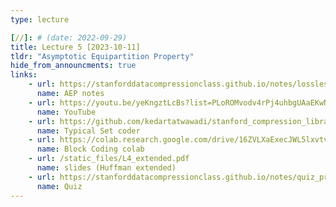 ```yaml
---
type: lecture

[//]: # (date: 2022-09-29)
title: Lecture 5 [2023-10-11]
tldr: "Asymptotic Equipartition Property"
hide_from_announcments: true
links:
    - url: https://stanforddatacompressionclass.github.io/notes/lossless_iid/aep.html
      name: AEP notes
    - url: https://youtu.be/yeKngztLcBs?list=PLoROMvodv4rPj4uhbgUAaEKwNNak8xgkz
      name: YouTube
    - url: https://github.com/kedartatwawadi/stanford_compression_library/blob/main/scl/compressors/typical_set_coder.py
      name: Typical Set coder
    - url: https://colab.research.google.com/drive/16ZVLXaExecJWL5lxvtv5JV0HAjNjcmKY?usp=sharing
      name: Block Coding colab
    - url: /static_files/L4_extended.pdf 
      name: slides (Huffman extended)
    - url: https://stanforddatacompressionclass.github.io/notes/quiz_problems_2023.html#quiz-5-asymptotic-equipartition-property
      name: Quiz
---
```

